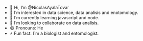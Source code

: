 - 👋 Hi, I’m @NicolasAyalaTovar
- 👀 I’m interested in data science, data analisis and enotomology.
- 🌱 I’m currently learning javascript and node.
- 💞️ I’m looking to collaborate on data analisis. 
- 😄 Pronouns: He 
- ⚡ Fun fact: I´m a biologist and entomologist.

<!---
NicolasAyalaTovar/NicolasAyalaTovar is a ✨ special ✨ repository because its `README.md` (this file) appears on your GitHub profile.
You can click the Preview link to take a look at your changes.
--->
